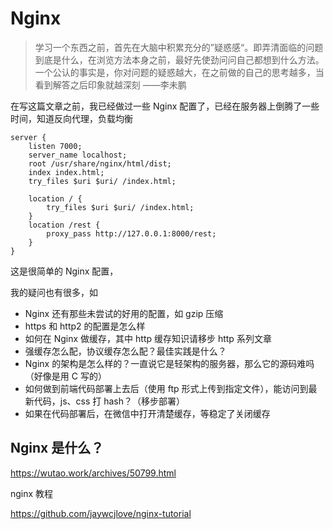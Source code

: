 # Nginx

> 学习一个东西之前，首先在大脑中积累充分的”疑惑感“。即弄清面临的问题到底是什么，在浏览方法本身之前，最好先使劲问问自己都想到什么方法。一个公认的事实是，你对问题的疑惑越大，在之前做的自己的思考越多，当看到解答之后印象就越深刻 ——李未鹏

在写这篇文章之前，我已经做过一些 Nginx 配置了，已经在服务器上倒腾了一些时间，知道反向代理，负载均衡

```nginx
server {
    listen 7000;
    server_name localhost;
    root /usr/share/nginx/html/dist;
    index index.html;
    try_files $uri $uri/ /index.html;

    location / {
        try_files $uri $uri/ /index.html;
    }
    location /rest {
        proxy_pass http://127.0.0.1:8000/rest;
    }
}
```

这是很简单的 Nginx 配置，

我的疑问也有很多，如

-   Nginx 还有那些未尝试的好用的配置，如 gzip 压缩
-   https 和 http2 的配置是怎么样
-   如何在 Nginx 做缓存，其中 http 缓存知识请移步 http 系列文章
-   强缓存怎么配，协议缓存怎么配？最佳实践是什么？
-   Nginx 的架构是怎么样的？一直说它是轻架构的服务器，那么它的源码难吗（好像是用 C 写的）
-   如何做到前端代码部署上去后（使用 ftp 形式上传到指定文件），能访问到最新代码，js、css 打 hash？（移步部署）
-   如果在代码部署后，在微信中打开清楚缓存，等稳定了关闭缓存

## Nginx 是什么？

https://wutao.work/archives/50799.html

nginx 教程

https://github.com/jaywcjlove/nginx-tutorial
